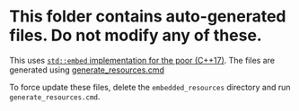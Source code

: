 ﻿# This folder contains auto-generated files. Do not modify any of these.

This uses [`std::embed` implementation for the poor (C++17)](https://github.com/MKlimenko/embed).
The files are generated using [generate_resources.cmd](../../../tools/generate_resources.cmd)

To force update these files, delete the `embedded_resources` directory and run `generate_resources.cmd`.

